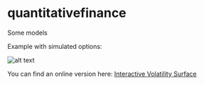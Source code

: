 # quantitativefinance
Some models

Example with simulated options:

![alt text](https://github.com/kgeoffrey/quantitativefinance/blob/master/volatilitysurface.png "Logo Title Text 1")



You can find an online version here: [Interactive Volatility Surface](https://kgeoffrey.github.io/quantfinance/graph.html)
